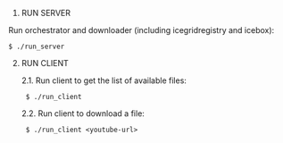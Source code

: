 
1. RUN SERVER

Run orchestrator and downloader (including icegridregistry and icebox):

    $ ./run_server
    
2. RUN CLIENT

    2.1. Run client to get the list of available files:

        $ ./run_client

    2.2. Run client to download a file:

        $ ./run_client <youtube-url>
